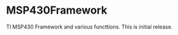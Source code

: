 MSP430Framework
===============

TI MSP430 Framework and various functtions.
This is initial release.
